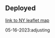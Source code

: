 ## Deployed

[link to NY leaflet map](https://firedynasty.github.io/second_project/tenth_step_plus_airbnb/)

05-16-2023:adjusting
